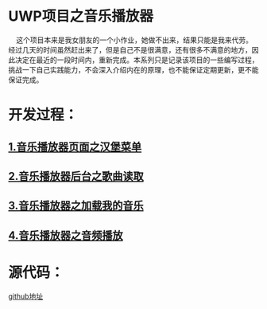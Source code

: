 # UWP项目之音乐播放器
&#160;&#160;&#160;&#160;这个项目本来是我女朋友的一个小作业，她做不出来，结果只能是我来代劳。经过几天的时间虽然赶出来了，但是自己不是很满意，还有很多不满意的地方，因此决定在最近的一段时间内，重新完成。本系列只是记录该项目的一些编写过程，挑战一下自己实践能力，不会深入介绍内在的原理，也不能保证定期更新，更不能保证完成。

# 开发过程：

## [1.音乐播放器页面之汉堡菜单](http://www.cnblogs.com/xiao2/p/7078066.html)

## [2.音乐播放器后台之歌曲读取](http://www.cnblogs.com/xiao2/p/7086378.html)

## [3.音乐播放器之加载我的音乐](http://www.cnblogs.com/xiao2/p/7092211.html)

## [4.音乐播放器之音频播放](http://www.cnblogs.com/xiao2/p/7096254.html)

# 源代码：
[github地址](https://github.com/damingerdai/MusicPlayer)